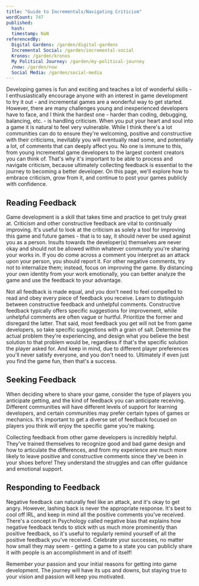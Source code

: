 ```yaml
---
title: "Guide to Incrementals/Navigating Criticism"
wordCount: 747
published:
  hash: 
  timestamp: NaN
referencedBy:
  Digital Gardens: /garden/digital-gardens
  Incremental Social: /garden/incremental-social
  Kronos: /garden/kronos
  My Political Journey: /garden/my-political-journey
  /now: /garden/now
  Social Media: /garden/social-media
---
```


Developing games is fun and exciting and teaches a lot of wonderful skills - I enthusiastically encourage anyone with an interest in game development to try it out - and incremental games are a wonderful way to get started. However, there are many challenges young and inexperienced developers have to face, and I think the hardest one - harder than coding, debugging, balancing, etc. - is handling criticism. When you put your heart and soul into a game it is natural to feel very vulnerable. While I think there's a lot communities can do to ensure they're welcoming, positive and constructive with their criticisms, inevitably you will eventually read some, and potentially a lot, of comments that can deeply affect you. No one is immune to this, from young incremental game developers to the largest content creators you can think of. That's why it's important to be able to process and navigate criticism, because ultimately collecting feedback is essential to the journey to becoming a better developer. On this page, we'll explore how to embrace criticism, grow from it, and continue to post your games publicly with confidence.

## Reading Feedback

Game development is a skill that takes time and practice to get truly great at. Criticism and other constructive feedback are vital to continually improving. It's useful to look at the criticism as solely a tool for improving this game and future games - that is to say, it should never be used against you as a person. Insults towards the developer(s) themselves are never okay and should not be allowed within whatever community you're sharing your works in. If you do come across a comment you interpret as an attack upon your person, you should report it. For other negative comments, try not to internalize them; instead, focus on improving the game. By distancing your own identity from your work emotionally, you can better analyze the game and use the feedback to your advantage.

Not all feedback is made equal, and you don't need to feel compelled to read and obey every piece of feedback you receive. Learn to distinguish between constructive feedback and unhelpful comments. Constructive feedback typically offers specific suggestions for improvement, while unhelpful comments are often vague or hurtful. Prioritize the former and disregard the latter. That said, most feedback you get will not be from game developers, so take specific suggestions with a grain of salt. Determine the actual problem they're experiencing, and design what you believe the best solution to that problem would be, regardless if that's the specific solution the player asked for. And keep in mind, due to different player preferences you'll never satisfy everyone, and you don't need to. Ultimately if even just you find the game fun, then that's a success.

## Seeking Feedback

When deciding where to share your game, consider the type of players you anticipate getting, and the kind of feedback you can anticipate receiving. Different communities will have different levels of support for learning developers, and certain communities may prefer certain types of games or mechanics. It's important to get a diverse set of feedback focused on players you think will enjoy the specific game you're making.

Collecting feedback from other game developers is incredibly helpful. They've trained themselves to recognize good and bad game design and how to articulate the differences, and from my experience are much more likely to leave positive and constructive comments since they've been in your shoes before! They understand the struggles and can offer guidance and emotional support.

## Responding to Feedback

Negative feedback can naturally feel like an attack, and it's okay to get angry. However, lashing back is never the appropriate response. It's best to cool off IRL, and keep in mind all the positive comments you've received. There's a concept in Psychology called negative bias that explains how negative feedback tends to stick with us much more prominently than positive feedback, so it's useful to regularly remind yourself of all the positive feedback you've received. Celebrate your successes, no matter how small they may seem - getting a game to a state you can publicly share it with people is an accomplishment in and of itself!

Remember your passion and your initial reasons for getting into game development. The journey will have its ups and downs, but staying true to your vision and passion will keep you motivated.